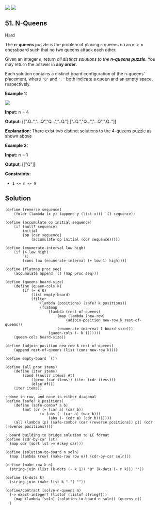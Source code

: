 [![](https://img.shields.io/github/stars/javadev/LeetCode-in-All?label=Stars&style=flat-square)](https://github.com/javadev/LeetCode-in-All)
[![](https://img.shields.io/github/forks/javadev/LeetCode-in-All?label=Fork%20me%20on%20GitHub%20&style=flat-square)](https://github.com/javadev/LeetCode-in-All/fork)

## 51\. N-Queens

Hard

The **n-queens** puzzle is the problem of placing `n` queens on an `n x n` chessboard such that no two queens attack each other.

Given an integer `n`, return _all distinct solutions to the **n-queens puzzle**_. You may return the answer in **any order**.

Each solution contains a distinct board configuration of the n-queens' placement, where `'Q'` and `'.'` both indicate a queen and an empty space, respectively.

**Example 1:**

![](https://assets.leetcode.com/uploads/2020/11/13/queens.jpg)

**Input:** n = 4

**Output:** [[".Q..","...Q","Q...","..Q."],["..Q.","Q...","...Q",".Q.."]]

**Explanation:** There exist two distinct solutions to the 4-queens puzzle as shown above

**Example 2:**

**Input:** n = 1

**Output:** [["Q"]]

**Constraints:**

*   `1 <= n <= 9`

## Solution

```racket
(define (reverse sequence)
    (foldr (lambda (x y) (append y (list x))) `() sequence))

(define (accumulate op initial sequence)
    (if (null? sequence)
        initial
        (op (car sequence)
            (accumulate op initial (cdr sequence)))))

(define (enumerate-interval low high)
    (if (> low high)
        `()
        (cons low (enumerate-interval (+ low 1) high))))

(define (flatmap proc seq)
    (accumulate append `() (map proc seq)))

(define (queens board-size)
    (define (queen-cols k)
        (if (= k 0)
            (list empty-board)
            (filter
                (lambda (positions) (safe? k positions))
                (flatmap
                    (lambda (rest-of-queens)
                        (map (lambda (new-row)
                            (adjoin-position new-row k rest-of-queens))
                        (enumerate-interval 1 board-size)))
                    (queen-cols (- k 1))))))
    (queen-cols board-size))

(define (adjoin-position new-row k rest-of-queens)
    (append rest-of-queens (list (cons new-row k))))

(define empty-board `())

(define (all proc items)
    (define (iter items)
        (cond ((null? items) #t)
            ((proc (car items)) (iter (cdr items))) 
            (else #f)))
    (iter items))

; None in row, and none in either diagonal
(define (safe? k positions)
    (define (safe-combo? a b)
        (not (or (= (car a) (car b))
                (= (abs (- (car a) (car b)))
                    (abs (- (cdr a) (cdr b)))))))
    (all (lambda (p) (safe-combo? (car (reverse positions)) p)) (cdr (reverse positions))))

; board building to bridge solution to LC format
(define (cdr-by-car lst)
  (map cdr (sort lst >= #:key car)))

(define (solution-to-board n soln)
  (map (lambda (row) (make-row row n)) (cdr-by-car soln)))

(define (make-row k n)
  (string-join (list (k-dots (- k 1)) "Q" (k-dots (- n k))) ""))

(define (k-dots k)
  (string-join (make-list k ".") ""))

(define/contract (solve-n-queens n)
  (-> exact-integer? (listof (listof string?)))
    (map (lambda (soln) (solution-to-board n soln)) (queens n))
  )
```